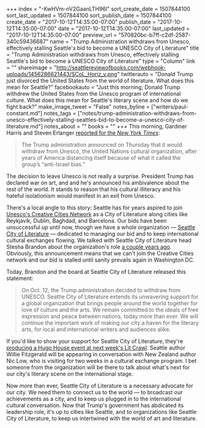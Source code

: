 +++
index = "-KwHVm-nV2GaanLTH96l"
sort_create_date = 1507844100
sort_last_updated = 1507844100
sort_publish_date = 1507844100
create_date = "2017-10-12T14:35:00-07:00"
publish_date = "2017-10-12T14:35:00-07:00"
date = "2017-10-12T14:35:00-07:00"
last_updated = "2017-10-12T14:35:00-07:00"
preview_url = "570820bc-b7ff-c2df-2587-340c59436687"
name = "Trump Administration withdraws from Unesco, effectively stalling Seattle's bid to become a UNESCO City of Literature"
title = "Trump Administration withdraws from Unesco, effectively stalling Seattle's bid to become a UNESCO City of Literature"
type = "Column"
link = ""
shareimage = "http://seattlereviewofbooks.com/webhook-uploads/1456286621443/SCoL_Horiz_v.png"
twitterauto = "Donald Trump just divorced the United States from the world of literature. What does this mean for Seattle?"
facebookauto = "Just this morning, Donald Trump withdrew the United States from the Unesco program of international culture. What does this mean for Seattle's literary scene and how do we fight back?"
make_image_tweet = "False"
notes_byline = ["writers/paul-constant.md"]
notes_tags = ["notes/trump-administration-withdraws-from-unesco-effectively-stalling-seattles-bid-to-become-a-unesco-city-of-literature.md"]
notes_about = ""
books = ""
+++
This morning, Gardiner Harris and Steven Erlanger [reported for the *New York Times*](https://www.nytimes.com/2017/10/12/us/politics/trump-unesco-withdrawal.html?mwrsm=Facebook):

<blockquote>The Trump administration announced on Thursday that it would withdraw from Unesco, the United Nations cultural organization, after years of America distancing itself because of what it called the group’s “anti-Israel bias.”</blockquote>

The decision to leave Unesco is not really a surprise. President Trump has declared war on art, and and he's announced his ambivalence about the rest of the world. It stands to reason that his cultural illiteracy and his hateful isolationism would manifest in an exit from Unesco. 

There's a local angle to this story: Seattle has for years aspired to join [Unesco's Creative Cities Network](http://en.unesco.org/creative-cities/home) as a City of Literature along cities like Reykjavík, Dublin, Baghdad, and Barcelona. Our bids have been unsuccessful up until now, though we have a whole organization — [Seattle City of Literature](http://seattlecityoflit.org/) — dedicated to managing our bid and to keep international cultural exchanges flowing. We talked with Seattle City of Literature head Stesha Brandon about the organization's role [a couple years ago](http://www.seattlereviewofbooks.com/notes/2016/02/24/talking-with-stesha-brandon-the-new-interim-executive-director-of-seattle-city-of-literature/). Obviously, this announcement means that we can't join the Creative Cities network and our bid is stalled until sanity prevails again in Washington DC.

Today, Brandon and the board at Seattle City of Literature released this statement:

<blockquote>On Oct. 12, the Trump administration decided to withdraw from UNESCO. Seattle City of Literature extends its unwavering support for a global organization that brings people around the world together for love of culture and the arts. We remain committed to the ideals of free expression and peace between nations, today more than ever. We will continue the important work of making our city a haven for the literary arts, for local and international writers and audiences alike.</blockquote>

If you'd like to show your support for Seattle City of Literature, they're [producing a Hugo House event at next week's Lit Crawl](https://www.facebook.com/events/811890288984971/). Seattle author Willie Fitzgerald will be appearing in conversation with New Zealand author Nic Low, who is visiting for two weeks in a cultural exchange program. I bet someone from the organization will be there to talk about what's next for our city's literary scene on the international stage.

Now more than ever, Seattle City of Literature is a necessary advocate for our city. We need them to connect us to the world — to broadcast our achievements as a city, and to keep us plugged in to the international cultural conversation. Now that Trump's government has abdicated its leadership role, it's up to cities like Seattle, and to organizations like Seattle City of Literature, to keep us intertwined with the world of art and literature.